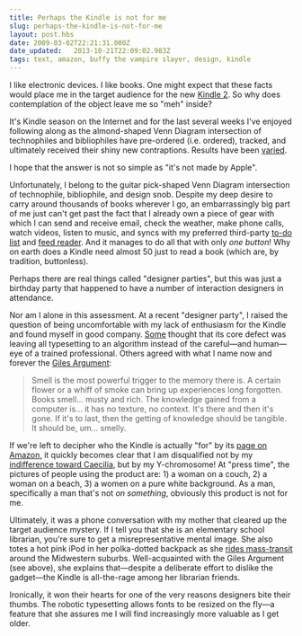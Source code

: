 ```yaml
---
title: Perhaps the Kindle is not for me
slug: perhaps-the-kindle-is-not-for-me
layout: post.hbs
date: 2009-03-02T22:21:31.000Z
date_updated:   2013-10-21T22:09:02.983Z
tags: text, amazon, buffy the vampire slayer, design, kindle
---
```


I like electronic devices. I like books. One might expect that these facts would place me in the target audience for the new <a href="http://www.amazon.com/Kindle-Amazons-Wireless-Reading-Generation/dp/B00154JDAI/">Kindle 2</a>. So why does contemplation of the object leave me so "meh" inside?<!--more-->

It's Kindle season on the Internet and for the last several weeks I've enjoyed following along as the almond-shaped Venn Diagram intersection of technophiles and bibliophiles have pre-ordered (i.e. ordered), tracked, and ultimately received their shiny new contraptions. Results have been <a href="http://twitter.com/al3x/status/1256595683">varied</a>.

<p class="aside">I hope that the answer is not so simple as "it's not made by Apple".</p>

Unfortunately, I belong to the guitar pick-shaped Venn Diagram intersection of technophile, bibliophile, and design snob. Despite my deep desire to carry around thousands of books wherever I go, an embarrassingly big part of me just can't get past the fact that I already own a piece of gear with which I can send and receive email, check the weather, make phone calls, watch videos, listen to music, and syncs with my preferred third-party <a href="http://culturedcode.com/things/iphone/">to-do list</a> and <a href="http://www.newsgator.com/individuals/default.aspx">feed reader</a>. And it manages to do all that with only <em>one button</em>! Why on earth does a Kindle need almost 50 just to read a book (which are, by tradition, buttonless).

<p class="aside">Perhaps there are real things called "designer parties", but this was just a birthday party that happened to have a number of interaction designers in attendance.</p>

Nor am I alone in this assessment. At a recent "designer party", I raised the question of being uncomfortable with my lack of enthusiasm for the Kindle and found myself in good company. <a href="http://crutchdesign.com/">Some</a> thought that its core defect was leaving all typesetting to an algorithm instead of the careful&mdash;and human&mdash;eye of a trained professional. Others agreed with what I name now and forever the <a href="http://buffyguide.com/episodes/irobot.shtml">Giles Argument</a>:

<blockquote>Smell is the most powerful trigger to the memory there is. A certain flower or a whiff of smoke can bring up experiences long forgotten. Books smell... musty and rich. The knowledge gained from a computer is... it has no texture, no context. It's there and then it's gone. If it's to last, then the getting of knowledge should be tangible. It should be, um... smelly.</blockquote>

If we're left to decipher who the Kindle is actually "for" by its <a href="http://www.amazon.com/Kindle-Amazons-Wireless-Reading-Generation/dp/B00154JDAI/">page on Amazon,</a> it quickly becomes clear that I am disqualified not by my <a href="http://new.myfonts.com/fonts/linotype/pmn-caecilia/">indifference toward Caecilia</a>, but by my Y-chromosome! At "press time", the pictures of people using the product are: 1) a woman on a couch, 2) a woman on a beach, 3) a women on a pure white background. As a man, specifically a man that's not <em>on something</em>, obviously this product is not for me.

Ultimately, it was a phone conversation with my mother that cleared up the target audience mystery. If I tell you that she is an elementary school librarian, you're sure to get a misrepresentative mental image. She also totes a hot pink iPod in her polka-dotted backpack as she <a href="http://www.gocitybus.com/">rides mass-transit</a> around the Midwestern suburbs. Well-acquainted with the Giles Argument (see above), she explains that&mdash;despite a deliberate effort to dislike the gadget&mdash;the Kindle is all-the-rage among her librarian friends.

Ironically, it won their hearts for one of the very reasons designers bite their thumbs. The robotic typesetting allows fonts to be resized on the fly&mdash;a feature that she assures me I will find increasingly more valuable as I get older.

